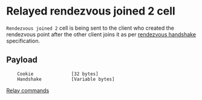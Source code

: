 # Relayed rendezvous joined 2 cell

`Rendezvous joined 2` cell is being sent to the client who created the rendezvous point after the other client joins it as per [rendezvous handshake](rendezvous.md) specification.

## Payload

        Cookie              [32 bytes]
        Handshake           [Variable bytes]

[Relay commands](command.md)